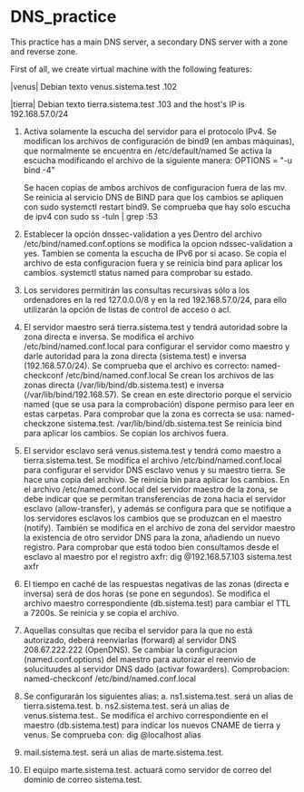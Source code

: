 # DNS_practice

This practice has a main DNS server, a secondary DNS server with a zone and reverse zone.

First of all, we create virtual machine with the following features:

|venus| Debian texto venus.sistema.test .102

|tierra| Debian texto tierra.sistema.test .103
and the host's IP is 192.168.57.0/24

1. Activa solamente la escucha del servidor para el protocolo IPv4.
   Se modifican los archivos de configuración de bind9 (en ambas máquinas), que normalmente se encuentra en /etc/default/named
   Se activa la escucha modificando el archivo de la siguiente manera:
   OPTIONS = "-u bind -4"

   Se hacen copias de ambos archivos de configuracion fuera de las mv.
   Se reinicia al servicio DNS de BIND para que los cambios se apliquen con sudo systemctl restart bind9.
   Se comprueba que hay solo escucha de ipv4 con sudo ss -tuln | grep :53

2. Establecer la opción dnssec-validation a yes
   Dentro del archivo /etc/bind/named.conf.options se modifica la opcion ndssec-validation a yes.
   Tambien se comenta la escucha de IPv6 por si acaso.
   Se copia el archivo de esta configuracion fuera y se reinicia bind para aplicar los cambios.
   systemctl status named para comprobar su estado.

3. Los servidores permitirán las consultas recursivas sólo a los ordenadores en la red 127.0.0.0/8
   y en la red 192.168.57.0/24, para ello utilizarán la opción de listas de control de acceso o acl.

4. El servidor maestro será tierra.sistema.test y tendrá autoridad sobre la zona directa e inversa.
   Se modifica el archivo /etc/bind/named.conf.local para configurar el servidor como maestro y darle autoridad para la zona directa (sistema.test) e inversa (192.168.57.0/24). Se comprueba que el archivo es correcto:
   named-checkconf /etc/bind/named.conf.local
   Se crean los archivos de las zonas directa (/var/lib/bind/db.sistema.test) e inversa (/var/lib/bind/192.168.57). Se crean en este directorio porque el servicio named (que se usa para la comprobación) dispone permiso para leer en estas carpetas. Para comprobar que la zona es correcta se usa:
   named-checkzone sistema.test. /var/lib/bind/db.sistema.test
   Se reinicia bind para aplicar los cambios.
   Se copian los archivos fuera.

5. El servidor esclavo será venus.sistema.test y tendrá como maestro a tierra.sistema.test.
   Se modifica el archivo /etc/bind/named.conf.local para configurar el servidor DNS esclavo venus y su maestro tierra.
   Se hace una copia del archivo.
   Se reinicia bin para aplicar los cambios.
   En el archivo /etc/named.conf.local del servidor maestro de la zona, se debe indicar que se permitan transferencias de zona hacia el servidor esclavo (allow-transfer), y además se configura para que se notifique a los servidores esclavos los cambios que se produzcan en el maestro (notify).
   También se modifica en el archivo de zona del servidor maestro la existencia de otro servidor DNS para la zona, añadiendo un nuevo registro.
   Para comprobar que está todoo bien consultamos desde el esclavo al maestro por el registro axfr:
   dig @192.168.57.103 sistema.test axfr

6. El tiempo en caché de las respuestas negativas de las zonas (directa e inversa) será de dos horas
   (se pone en segundos).
   Se modifica el archivo maestro correspondiente (db.sistema.test) para cambiar el TTL a 7200s.
   Se reinicia y se copia el archivo.

7. Aquellas consultas que reciba el servidor para la que no está autorizado, deberá reenviarlas
   (forward) al servidor DNS 208.67.222.222 (OpenDNS).
   Se cambiar la configuracion (named.conf.options) del maestro para autorizar el reenvio de solucituudes al servidor DNS dado (activar fowarders).
   Comprobacion:
   named-checkconf /etc/bind/named.conf.local

8. Se configurarán los siguientes alias:
   a. ns1.sistema.test. será un alias de tierra.sistema.test.
   b. ns2.sistema.test. será un alias de venus.sistema.test..
   Se modifica el archivo correspondiente en el maestro (db.sistema.test) para indicar los nuevos CNAME de tierra y venus.
   Se comprueba con:
   dig @localhost alias

9. mail.sistema.test. será un alias de marte.sistema.test.

10. El equipo marte.sistema.test. actuará como servidor de correo del dominio de correo
    sistema.test.
